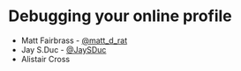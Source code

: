 # Debugging your online profile

* Matt Fairbrass - [@matt_d_rat](https://twitter.com/matt_d_rat)
* Jay S.Duc - [@JaySDuc](https://twitter.com/jaysduc)
* Alistair Cross